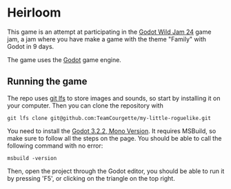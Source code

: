 # Heirloom
This game is an attempt at participating in the [Godot Wild Jam 24](https://itch.io/jam/godot-wild-jam-24-our-2-year) game jam, a jam where you have make a game with the theme "Family" with Godot in 9 days.

The game uses the [Godot](https://godotengine.org/) game engine.

## Running the game

The repo uses [git lfs](https://git-lfs.github.com/) to store images and sounds, so start by installing it on your computer. Then you can clone the repository with
```
git lfs clone git@github.com:TeamCourgette/my-little-roguelike.git
```

You need to install the [Godot 3.2.2, Mono Version](https://godotengine.org/download/). It requires MSBuild, so make sure to follow all the steps on the page.
You should be able to call the following command with no error:
```
msbuild -version
```

Then, open the project through the Godot editor, you should be able to run it by pressing 'F5', or clicking on the triangle on the top right.
